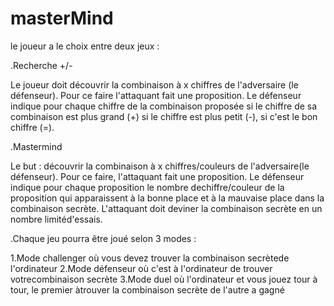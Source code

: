 # masterMind

le joueur a le choix entre deux jeux : 

.Recherche +/-

Le joueur doit découvrir la combinaison à x chiffres de l'adversaire (le défenseur).
Pour ce faire l'attaquant fait une proposition. 
Le défenseur indique pour chaque chiffre de la combinaison proposée 
si le chiffre de sa combinaison est plus grand (+) 
si le chiffre est plus petit (-), 
si c'est le bon chiffre (=).

.Mastermind

Le but : découvrir la combinaison à x chiffres/couleurs de l'adversaire(le défenseur). 
Pour ce faire, l'attaquant fait une proposition. 
Le défenseur indique pour chaque proposition le nombre dechiffre/couleur 
de la proposition qui apparaissent à la bonne place et à la mauvaise place dans la combinaison secrète.
L'attaquant doit deviner la combinaison secrète en un nombre limitéd'essais.

.Chaque jeu pourra être joué selon 3 modes :

1.Mode ​challenger​ où vous devez trouver la combinaison secrètede l'ordinateur
2.Mode ​défenseur​ où c'est à l'ordinateur de trouver votrecombinaison secrète
3.Mode ​duel​ où l'ordinateur et vous jouez tour à tour, le premier àtrouver la combinaison secrète de l'autre a gagné

